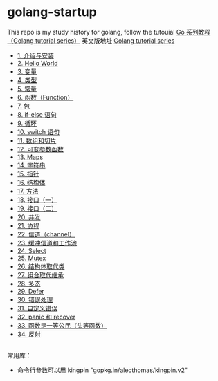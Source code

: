 # golang-startup

This repo is my study history for golang, follow the tutouial [Go 系列教程（Golang tutorial series）](https://studygolang.com/subject/2)
英文版地址 [Golang tutorial series](https://golangbot.com/learn-golang-series/)

- [ 1. 介绍与安装](chap01/chap01.md)
- [ 2. Hello World](chap02/chap02.md)
- [ 3. 变量](chap03/chap03.md)
- [ 4. 类型](chap04/chap04.md)
- [ 5. 常量](chap05/chap05.md)
- [ 6. 函数（Function）](chap06/chap06.md)
- [ 7. 包](chap07/chap07.md)
- [ 8. if-else 语句](chap08/chap08.md)
- [ 9. 循环](chap09/chap09.md)
- [ 10. switch 语句](chap10/chap10.md)
- [ 11. 数组和切片](chap11/chap11.md)
- [ 12. 可变参数函数 ](chap12/chap12.md)
- [ 13. Maps ](chap13/chap13.md)
- [ 14. 字符串 ](chap14/chap14.md)
- [ 15. 指针 ](chap15/chap15.md)
- [ 16. 结构体 ](chap16/chap16.md)
- [ 17. 方法 ](chap17/chap17.md)
- [ 18. 接口（一） ](chap18/chap18.md)
- [ 19. 接口（二） ](chap19/chap19.md)
- [ 20. 并发 ](chap20/chap20.md)
- [ 21. 协程 ](chap21/chap21.md)
- [ 22. 信道（channel） ](chap22/chap22.md)
- [ 23. 缓冲信道和工作池 ](chap23/chap23.md)
- [ 24. Select](chap24/chap24.md)
- [ 25. Mutex](chap25/chap25.md)
- [ 26. 结构体取代类  ](chap26/chap26.md)
- [ 27. 组合取代继承 ](chap27/chap27.md)
- [ 28. 多态  ](chap28/chap28.md)
- [ 29. Defer ](chap29/chap29.md)
- [ 30. 错误处理](chap30/chap30.md)
- [ 31. 自定义错误](chap31/chap31.md)
- [ 32. panic 和 recover ](chap32/chap32.md)
- [ 33. 函数是一等公民（头等函数）](chap33/chap33.md)
- [ 34. 反射 ](chap34/chap34.md)

## 


常用库：

-  命令行参数可以用 kingpin "gopkg.in/alecthomas/kingpin.v2"

